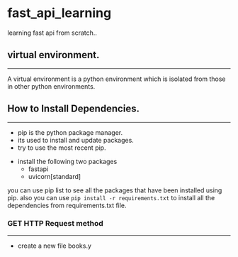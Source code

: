 # fast_api_learning
learning fast api from scratch..


## virtual environment.

___

A virtual environment is a python environment which is isolated from those in other python environments.

## How to Install Dependencies.

___
* pip is the python package manager.
* its used to install and update packages.
* try to use the most recent pip.

- install the following two packages 
    - fastapi 
    - uvicorn[standard]
  
you can use pip list to see all the packages that have been installed using pip.
also you can use ```pip install -r requirements.txt``` to install all the dependencies from requirements.txt file.

### GET HTTP Request method
___ 

- create a new file books.y
  
